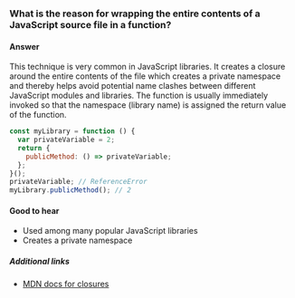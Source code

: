 ### What is the reason for wrapping the entire contents of a JavaScript source file in a function?

#### Answer

This technique is very common in JavaScript libraries. It creates a closure around the entire contents of the file which creates a private namespace and thereby helps avoid potential name clashes between different JavaScript modules and libraries. The function is usually immediately invoked so that the namespace (library name) is assigned the return value of the function.

```js
const myLibrary = function () {
  var privateVariable = 2;
  return {
    publicMethod: () => privateVariable;
  };
}();
privateVariable; // ReferenceError
myLibrary.publicMethod(); // 2
```

#### Good to hear

* Used among many popular JavaScript libraries
* Creates a private namespace

##### Additional links

* [MDN docs for closures](https://developer.mozilla.org/en-US/docs/Web/JavaScript/Closures)

<!-- tags: (javascript) -->
